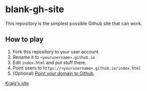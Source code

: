 # blank-gh-site

This repository is the simplest possible Github site that can work.

## How to play

1. Fork this repository to your user account.
2. Rename it to `<yourusername>.github.io`
3. Edit `index.html` and put stuff there.
4. Point users to `https://<yourusername>.github.io/index.html`
5. (Optional) [Point your domain to Github](https://help.github.com/articles/using-a-custom-domain-with-github-pages/).

[Kraig's site](https://kraigeno.github.io/index.html)
